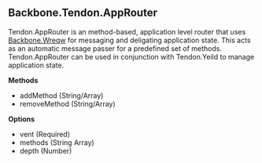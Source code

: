 Backbone.Tendon.AppRouter
---------------

Tendon.AppRouter is an method-based, application level router that uses [Backbone.Wreqw](https://github.com/marionettejs/backbone.wreqr) for messaging and deligating application state.  This acts as an automatic message passer for a predefined set of methods.  Tendon.AppRouter can be used in conjunction with Tendon.Yeild to manage application state.

__Methods__

- addMethod (String/Array)
- removeMethod (String/Array)

__Options__ 

- vent (Required)
- methods (String Array)
- depth (Number)
